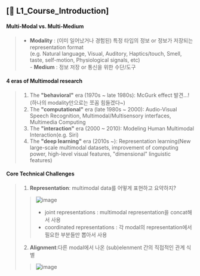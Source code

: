 ## [📔 L1_Course_Introduction]

#### Multi-Modal vs. Multi-Medium
> - **Modality**
> : (이미 일어났거나 경험된) 특정 타입의 정보 or 정보가 저장되는 representation format
> <br>(e.g. Natural language, Visual, Auditory, Haptics/touch, Smell, taste, 
> self-motion, Physiological signals, etc)
> <br> - **Medium**
> : 정보 저장 or 통신을 위한 수단/도구

#### 4 eras of Multimodal research
> 1. The **"behavioral"** era (1970s ~ late 1980s): McGurk effect 발견...!(하나의 modality만으로는 쪼꼼 힘들겠다~)
> 2. The **"computational"** era (late 1980s ~ 2000): Audio-Visual Speech Recognition, Multimodal/Multisensory interfaces, Multimedia Computing
> 3. The **"interaction"** era (2000 ~ 2010): Modeling Human Multimodal Interaction(e.g. Siri)
> 4. The **"deep learning"** era (2010s ~): Representation learning(New large-scale multimodal datasets, improvement of computing power, high-level visual features, "dimensional" linguistic features)

#### Core Technical Challenges
> 1. **Representation**: multimodal data를 어떻게 표현하고 요약하지?
> > ![image](https://user-images.githubusercontent.com/33504288/124375456-3c26f000-dcdd-11eb-80f4-460370c3f7cc.png)
> > - joint representations
> > : multimodal representation을 concat해서 사용
> > - coordinated representations
> > : 각 modal의 representation에서 필요한 부분들만 뽑아서 사용
> 
> 2. **Alignment**:다른 modal에서 나온 (sub)elenment 간의 직접적인 관계 식별
> > ![image](https://user-images.githubusercontent.com/33504288/124375628-31208f80-dcde-11eb-898e-4da368a0f541.png)
> > 
